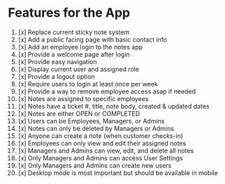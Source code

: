 # Features for the App

1. [x] Replace current sticky note system
2. [x] Add a public facing page with basic contact info
3. [x] Add an employee login to the notes app
4. [x] Provide a welcome page after login
5. [x] Provide easy navigation
6. [x] Display current user and assigned role
7. [x] Provide a logout option
8. [x] Require users to login at least once per week
9. [x] Provide a way to remove employee access asap if needed
10. [x] Notes are assigned to specific employees
11. [x] Notes have a ticket #, title, note body, created & updated dates
12. [x] Notes are either OPEN or COMPLETED
13. [x] Users can be Employees, Managers, or Admins
14. [x] Notes can only be deleted by Managers or Admins
15. [x] Anyone can create a note (when customer checks-in)
16. [x] Employees can only view and edit their assigned notes
17. [x] Managers and Admins can view, edit, and delete all notes
18. [x] Only Managers and Admins can access User Settings
19. [x] Only Managers and Admins can create new users
20. [x] Desktop mode is most important but should be available in mobile
